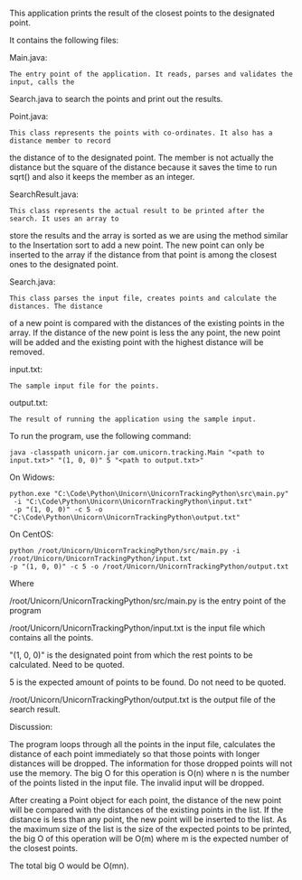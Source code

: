 This application prints the result of the closest points to the designated point.

It contains the following files:

Main.java:

    The entry point of the application. It reads, parses and validates the input, calls the 
Search.java to search the points and print out the results.

Point.java:

    This class represents the points with co-ordinates. It also has a distance member to record 
the distance of to the designated point. The member is not actually the distance but the square 
of the distance because it saves the time to run sqrt() and also it keeps the member as an integer. 

SearchResult.java:

    This class represents the actual result to be printed after the search. It uses an array to 
store the results and the array is sorted as we are using the method similar to the Insertation sort 
to add a new point. The new point can only be inserted to the array if the distance from that point
is among the closest ones to the designated point.

Search.java:

    This class parses the input file, creates points and calculate the distances. The distance
of a new point is compared with the distances of the existing points in the array. If the distance
of the new point is less the any point, the new point will be added and the existing point with the 
highest distance will be removed.

input.txt:

    The sample input file for the points.

output.txt:

    The result of running the application using the sample input.

To run the program, use the following command:

    java -classpath unicorn.jar com.unicorn.tracking.Main "<path to input.txt>" "(1, 0, 0)" 5 "<path to output.txt>"

On Widows:

    python.exe "C:\Code\Python\Unicorn\UnicornTrackingPython\src\main.py"
     -i "C:\Code\Python\Unicorn\UnicornTrackingPython\input.txt"
     -p "(1, 0, 0)" -c 5 -o "C:\Code\Python\Unicorn\UnicornTrackingPython\output.txt"

On CentOS:

    python /root/Unicorn/UnicornTrackingPython/src/main.py -i /root/Unicorn/UnicornTrackingPython/input.txt 
    -p "(1, 0, 0)" -c 5 -o /root/Unicorn/UnicornTrackingPython/output.txt

Where

/root/Unicorn/UnicornTrackingPython/src/main.py is the entry point of the program


/root/Unicorn/UnicornTrackingPython/input.txt is the input file which contains all the points.

"(1, 0, 0)" is the designated point from which the rest points to be calculated. Need to be quoted.

5 is the expected amount of points to be found. Do not need to be quoted.

/root/Unicorn/UnicornTrackingPython/output.txt is the output file of the search result. 


Discussion:

The program loops through all the points in the input file, calculates the distance of each point 
immediately so that those points with longer distances will be dropped. The information for those dropped 
points will not use the memory. The big O for this operation is O(n) where n is the number of 
the points listed in the input file. The invalid input will be dropped.

After creating a Point object for each point, the distance of the new point will be compared with the
distances of the existing points in the list. If the distance is less than any point, the new point
will be inserted to the list. As the maximum size of the list is the size of the expected points to be printed,
the big O of this operation will be O(m) where m is the expected number of the closest points.

The total big O would be O(mn).

